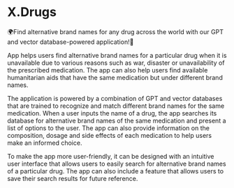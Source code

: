 # X.Drugs
🌍Find alternative brand names for any drug across the world with our GPT and vector database-powered application!💊


App helps users find alternative brand names for a particular drug when it is unavailable due to various reasons such as war, disaster or unavailability of the prescribed medication. The app can also help users find available humanitarian aids that have the same medication but under different brand names.

The application is powered by a combination of GPT and vector databases that are trained to recognize and match different brand names for the same medication. When a user inputs the name of a drug, the app searches its database for alternative brand names of the same medication and present a list of options to the user. The app can also provide information on the composition, dosage and side effects of each medication to help users make an informed choice.

To make the app more user-friendly, it can be designed with an intuitive user interface that allows users to easily search for alternative brand names of a particular drug. The app can also include a feature that allows users to save their search results for future reference.

